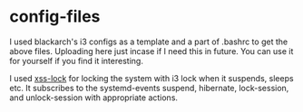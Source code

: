 # config-files
I used blackarch's i3 configs as a template and a part of .bashrc to get the above files. Uploading here just incase if I need this in future. You can use it for yourself if you find it interesting.

I used [xss-lock](https://www.archlinux.org/packages/?name=xss-lock) for locking the system with i3 lock when it suspends, sleeps etc. It subscribes to the systemd-events suspend, hibernate, lock-session, and unlock-session with appropriate actions.
